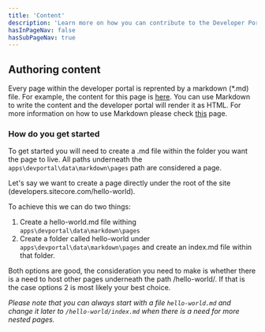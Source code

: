 ```yaml
---
title: 'Content'
description: 'Learn more on how you can contribute to the Developer Portal'
hasInPageNav: false
hasSubPageNav: true
---
```


## Authoring content

Every page within the developer portal is reprented by a markdown (\*.md) file. For example, the content for this page is [here](https://github.com/Sitecore/developer-portal/blob/main/apps/devportal/data/markdown/pages/contribute/content.md). You can use Markdown to write the content and the developer portal will render it as HTML. For more information on how to use Markdown please check [this](https://www.markdownguide.org/getting-started/) page.

### How do you get started

To get started you will need to create a .md file within the folder you want the page to live. All paths underneath the `apps\devportal\data\markdown\pages` path are considered a page.

Let's say we want to create a page directly under the root of the site (developers.sitecore.com/hello-world).

To achieve this we can do two things:

1. Create a hello-world.md file withing `apps\devportal\data\markdown\pages`
2. Create a folder called hello-world under `apps\devportal\data\markdown\pages` and create an index.md file within that folder.

Both options are good, the consideration you need to make is whether there is a need to host other pages underneath the path /hello-world/. If that is the case options 2 is most likely your best choice.

_Please note that you can always start with a file `hello-world.md` and change it later to `/hello-world/index.md` when there is a need for more nested pages._
